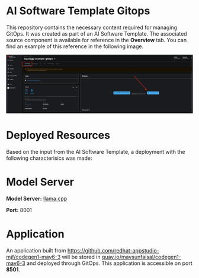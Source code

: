 # AI Software Template Gitops

This repository contains the necessary content required for managing GitOps. It was created as part of an AI Software Template. The associated source component is available for reference in the **Overview** tab. You can find an example of this reference in the following image.

![Overview Tab](./images/overview-dependency.png)

# Deployed Resources
Based on the input from the AI Software Template, a deployment with the following characterisics was made:

# Model Server
**Model Server:** [llama.cpp]( https://github.com/containers/ai-lab-recipes/tree/main/model_servers/llamacpp_python)

**Port:** 8001

# Application
An application built from https://github.com/redhat-appstudio-mjf/codegen1-may6-3 will be stored in [quay.io/maysunfaisal/codegen1-may6-3](https://quay.io/maysunfaisal/codegen1-may6-3) and deployed through GitOps. This application is accessible on port **8501**.